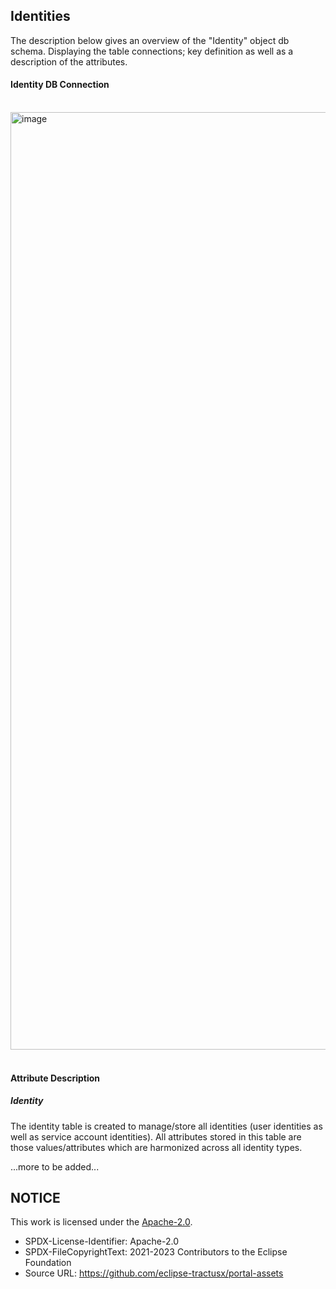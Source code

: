 ## Identities

The description below gives an overview of the "Identity" object db schema.
Displaying the table connections; key definition as well as a description of the attributes.

#### Identity DB Connection

<br>
<img width="1500" alt="image" src="https://github.com/catenax-ng/tx-portal-assets/assets/94133633/60fd3409-f329-4236-8c0a-ffe761804edb">

<br>
<br>

#### Attribute Description

##### Identity
The identity table is created to manage/store all identities (user identities as well as service account identities).
All attributes stored in this table are those values/attributes which are harmonized across all identity types.

...more to be added...



## NOTICE

This work is licensed under the [Apache-2.0](https://www.apache.org/licenses/LICENSE-2.0).

- SPDX-License-Identifier: Apache-2.0
- SPDX-FileCopyrightText: 2021-2023 Contributors to the Eclipse Foundation
- Source URL: https://github.com/eclipse-tractusx/portal-assets

